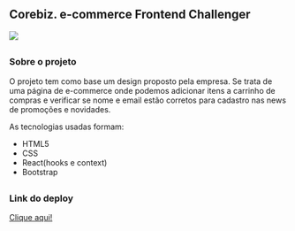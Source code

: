 ## Corebiz. e-commerce Frontend Challenger

![](https://github.com/thalesmsm/corebiz-frontend-challenger/blob/main/public/static/images/test-corebiz.gif)
##
### Sobre o projeto

O projeto tem como base um design proposto pela empresa.
Se trata de uma página de e-commerce onde podemos adicionar itens a carrinho de compras e verificar se nome e email estão corretos para cadastro nas news de promoções e novidades.

As tecnologias usadas formam: 
- HTML5
- CSS
- React(hooks e context)
- Bootstrap

##
### Link do deploy
[Clique aqui!](https://thalesmsm.github.io/corebiz-frontend-challenger/)
